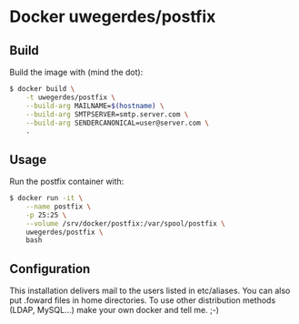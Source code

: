 # Docker uwegerdes/postfix

## Build

Build the image with (mind the dot):

```bash
$ docker build \
	-t uwegerdes/postfix \
	--build-arg MAILNAME=$(hostname) \
	--build-arg SMTPSERVER=smtp.server.com \
	--build-arg SENDERCANONICAL=user@server.com \
	.
```

## Usage

Run the postfix container with:

```bash
$ docker run -it \
	--name postfix \
	-p 25:25 \
	--volume /srv/docker/postfix:/var/spool/postfix \
	uwegerdes/postfix \
	bash
```

## Configuration

This installation delivers mail to the users listed in etc/aliases. You can also put .foward files in home directories. To use other distribution methods (LDAP, MySQL...) make your own docker and tell me. ;-)
